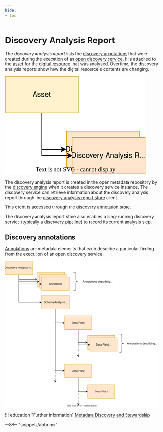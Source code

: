 ```yaml
---
hide:
- toc
---
```


<!-- SPDX-License-Identifier: CC-BY-4.0 -->
<!-- Copyright Contributors to the ODPi Egeria project. -->

# Discovery Analysis Report

The *discovery analysis report* lists the [discovery annotations](/guides/developer/open-discovery-services/overview/#discovery-annotations) that were created during the execution of an [open discovery service](/guides/developer/open-discovery-services/overview).  It is attached to the [asset](/concepts/asset) for the [digital resource](/concepts/resource) that was analysed.  Overtime, the discovery analysis reports show how the digital resource's contents are changing.

![Asset with discovery analysis reports](/guides/developer/open-discovery-services/asset-to-discovery-analysis-reports.svg)

The discovery analysis report is created in the open metadata repository by the [discovery engine](/concepts/open-discovery-engine) when it creates a discovery service instance. The discovery service can retrieve information about the discovery analysis report through the [discovery analysis report store](/guides/developer/open-discovery-services/overview/#discovery-analysis-report-store) client.

This client is accessed through the [discovery annotation store](/guides/developer/open-discovery-services/overview/#discovery-annotation-store).

The discovery analysis report store also enables a long-running discovery service (typically a [discovery pipeline](/guides/developer/open-discovery-services/overview/#discovery-pipelines)) to record its current analysis step.


## Discovery annotations

[Annotations](/guides/developer/open-discovery-services/overview/#discovery-annotations) are metadata elements that each describe a particular finding from the execution of an open discovery service.

![Structure of discovery analysis reports](/guides/developer/open-discovery-services/discovery-analysis-report-structure.svg)

!!! education "Further information"
    [Metadata Discovery and Stewardship](/features/discovery-andstewardship/overview)

--8<-- "snippets/abbr.md"
